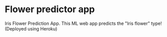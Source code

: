 # Flower predictor app
Iris Flower Prediction App. 
This ML web app predicts the "Iris flower" type!
(Deployed using Heroku)
